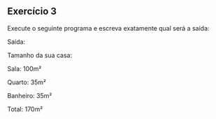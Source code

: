 ## Exercício 3

Execute o seguinte programa e escreva exatamente qual será a saída:

Saída:

Tamanho da sua casa:

Sala: 100m²

Quarto: 35m²

Banheiro: 35m²

Total: 170m²
